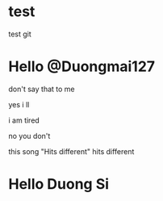 # test
 test git

# Hello @Duongmai127
don't say that to me

yes i ll

i am tired

no you don't

this song "Hits different" hits different

# Hello Duong Si